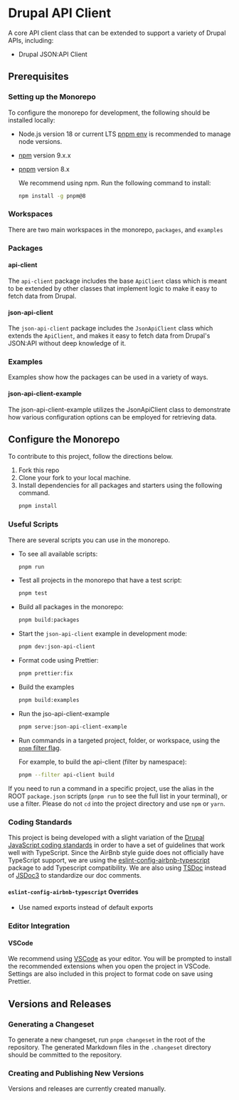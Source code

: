 # Drupal API Client

A core API client class that can be extended to support a variety of Drupal APIs, including:

- Drupal JSON:API Client

## Prerequisites

### Setting up the Monorepo

To configure the monorepo for development, the following should be installed
locally:

- Node.js version 18 or current LTS [pnpm env](https://pnpm.io/cli/env) is recommended to manage node versions.
- [npm](https://docs.npmjs.com/cli/v8/commands/npm) version 9.x.x
- [pnpm](https://pnpm.io/installation) version 8.x

  We recommend using npm. Run the following command to install:

  ```bash
  npm install -g pnpm@8
  ```

### Workspaces

There are two main workspaces in the monorepo, `packages`, and `examples`

### Packages

#### api-client

The `api-client` package includes the base `ApiClient` class which is meant to be extended by other classes that implement logic to make it easy to fetch data from Drupal.

#### json-api-client

The `json-api-client` package includes the `JsonApiClient` class which extends the `ApiClient`, and makes it easy to fetch data from Drupal's JSON:API without deep knowledge of it.

### Examples

Examples show how the packages can be used in a variety of ways.

#### json-api-client-example

The json-api-client-example utilizes the JsonApiClient class to demonstrate how various configuration options can be employed for retrieving data.

## Configure the Monorepo

To contribute to this project, follow the directions below.

1. Fork this repo
1. Clone your fork to your local machine.
1. Install dependencies for all packages and starters using the following
   command.
   ```bash
   pnpm install
   ```

### Useful Scripts

There are several scripts you can use in the monorepo.

- To see all available scripts:
  ```bash
  pnpm run
  ```
- Test all projects in the monorepo that have a test script:
  ```bash
  pnpm test
  ```
- Build all packages in the monorepo:
  ```bash
  pnpm build:packages
  ```
- Start the `json-api-client` example in development mode:

  ```bash
  pnpm dev:json-api-client
  ```

- Format code using Prettier:

  ```bash
  pnpm prettier:fix
  ```

- Build the examples

  ```bash
  pnpm build:examples
  ```

- Run the jso-api-client-example

  ```bash
  pnpm serve:json-api-client-example
  ```

- Run commands in a targeted project, folder, or workspace, using the
  [`pnpm` filter flag](https://pnpm.io/filtering).

  For example, to build the api-client (filter by namespace):

  ```bash
  pnpm --filter api-client build
  ```

If you need to run a command in a specific project, use the alias in the ROOT
`package.json` scripts (`pnpm run` to see the full list in your terminal), or
use a filter. Please do not `cd` into the project directory and use `npm` or
`yarn`.

### Coding Standards

This project is being developed with a slight variation of the [Drupal JavaScript coding standards](https://www.drupal.org/docs/develop/standards/javascript/javascript-coding-standards) in order to have a set of guidelines that work well with TypeScript. Since the AirBnb style guide does not officially have TypeScript support, we are using the [eslint-config-airbnb-typescript](https://www.npmjs.com/package/eslint-config-airbnb-typescript) package to add Typescript compatibility. We are also using [TSDoc](https://tsdoc.org/) instead of [JSDoc3](https://jsdoc.app/) to standardize our doc comments.

#### `eslint-config-airbnb-typescript` Overrides

- Use named exports instead of default exports

### Editor Integration

#### VSCode

We recommend using [VSCode](https://code.visualstudio.com/) as your editor. You will be prompted to install the recommended extensions when you open the project in VSCode. Settings are also included in this project to format code on save using Prettier.

## Versions and Releases

### Generating a Changeset

To generate a new changeset, run `pnpm changeset` in the root of the repository.
The generated Markdown files in the `.changeset` directory should be committed
to the repository.

### Creating and Publishing New Versions

Versions and releases are currently created manually.
